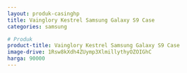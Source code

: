```yaml
---
layout: produk-casinghp
title: Vainglory Kestrel Samsung Galaxy S9 Case
categories: samsung

# Produk
product-title: Vainglory Kestrel Samsung Galaxy S9 Case
image-drive: 1Rsw8kXdh4ZUymp3XlmillythyOZOIGhC
harga: 90000
---
```

